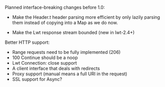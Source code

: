 Planned interface-breaking changes before 1.0:

* Make the Header.t header parsing more efficient by only lazily parsing them
  instead of copying into a Map as we do now.

* Make the Lwt response stream bounded (new in lwt-2.4+)

Better HTTP support:

- Range requests need to be fully implemented (206)
- 100 Continue should be a noop
- Lwt Connection: close support
- A client interface that deals with redirects
- Proxy support (manual means a full URI in the request)
- SSL support for Async?
